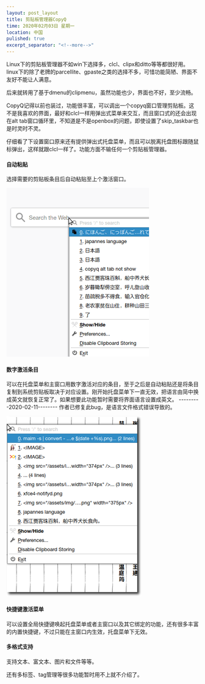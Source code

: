 ```yaml
---
layout: post_layout
title: 剪贴板管理器CopyQ
time: 2020年02月03日 星期一
location: 中国
pulished: true
excerpt_separator: "<!--more-->"
---
```

Linux下的剪贴板管理器不如win下选择多，clcl、clipx和ditto等等都很好用。linux下的除了老牌的parcellite、gpaste之类的选择不多，可惜功能简陋、界面不友好不能让人满意。

后来就转用了基于dmenu的clipmenu，虽然功能也少，界面也不好，至少流畅。

CopyQ记得以前也装过，功能很丰富，可以调出一个copyq窗口管理剪贴板。这不是我喜欢的界面，最好和clcl一样用弹出式菜单来交互，而且窗口式的还会出现在alt tab窗口循环里，不知道是不是openbox的问题，即使设置了skip_taskbar也是时灵时不灵。

<!--more-->

仔细看了下设置窗口原来还有提供弹出式托盘菜单，而且可以脱离托盘图标跟随鼠标弹出，这样就跟clcl一样了。功能方面不输任何一个剪贴板管理器。

#### **自动粘贴**

选择需要的剪贴板条目后自动粘贴至上个激活窗口。

<img src="/assets/img/autopaste.gif" width="374px" />

#### **数字激活条目**

可以在托盘菜单和主窗口用数字激活对应的条目，至于之后是自动粘贴还是将条目复制到系统剪贴板取决于对应设置。刚开始托盘菜单下一直无效，把语言由简中换成英文就恢复正常了。如果想要此功能暂时需要将界面语言设置成英文。
---------2020-02-11--------
作者已修复此bug，是语言文件格式错误导致的。

<img src="/assets/img/numberactive.png" width="354px" />

#### **快捷键激活菜单**

可以设置全局快捷键唤起托盘菜单或者主窗口以及其它绑定的功能，还有很多丰富的内置快捷键，不过只能在主窗口内生效，托盘菜单下无效。

#### **多格式支持**

支持文本、富文本、图片和文件等等。

还有多标签、tag管理等很多功能暂时用不上就不介绍了。
